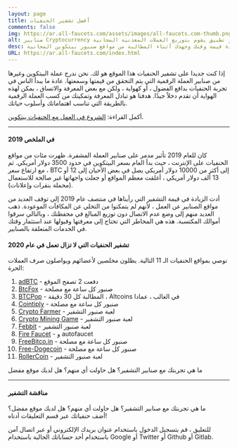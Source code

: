 ```yaml
---
layout: page
title: أفضل تشفير الحنفيات
comments: false
img: https://ar.all-faucets.com/assets/images/all-faucets.com-thumb.png
alt: صنابير Cryptocurrency هي أنظمة مكافأة في شكل موقع ويب أو تطبيق يقوم بتوزيع العملات المعدنية المجانية.
desc: إذا كنت جديدا على تشفير الحنفيات هذا الموقع هو لك. تعرّف على كيفية زيادة قيمة وقتك وجهدك أثناء المطالبة من مواقع صنبور بيتكوين المجانية.
URL: https://ar.all-faucets.com/index.html
---
```

<link rel="stylesheet" href="https://cdnjs.cloudflare.com/ajax/libs/normalize/5.0.0/normalize.min.css">

إذا كنت جديدا على تشفير الحنفيات هذا الموقع هو لك. نحن ندرج عملة البيتكوين وغيرها من صنابير العملة الرقمية التي يتم التحقق من قيمتها وسمعتها. عادة ما يبدأ الناس في تجربة الحنفيات بدافع الفضول ، أو كهواية ، ولكن مع بعض المعرفة والاتساق ، يمكن لهذه الهواية أن تقدم دخلاً جيدًا. هدفنا هو تبادل المعرفة وتمكينك من كسب العملة الرقمية بالطريقة التي تناسب اهتماماتك وأسلوب حياتك.

أكمل القراءة: <a href="/الشروع في العمل مع الحنفيات بيتكوين">الشروع في العمل مع الحنفيات بيتكوين</a>.

---
#### 2019 في الملخص

كان للعام 2019 تأثير مدمر على صنابير العملة المشفرة. ظهرت مئات من مواقع الحنفيات على الإنترنت ، حيث بدأ العام بسعر البيتكوين في حدود 3500 دولار أمريكي. ثم ، مع ارتفاع سعر BTC إلى أكثر من 10000 دولار أمريكي يصل في بعض الأحيان إلى 12 أو 13 ألف دولار أمريكي ، أغلقت معظم المواقع أو جعلت واجهاتها غير صالحة للاستعمال (محملة بنقرات وإعلانات).

أدت الزيادة في قيمة التشفير التي رأيناها في منتصف عام 2019 إلى توقف العديد من مواقع الصنابير عن العمل ، لأنهم لم يتمكنوا من التخلي عن المكافآت الموعودة. ذهب العديد منهم إلى وضع عدم الاتصال دون توزيع المبالغ في محفظتك ، وبالتالي سرقوا أموالك المكتسبة. هذه هي المخاطر التي تحتاج إلى معرفتها وقبولها عند استثمار وقتك في الخدمات المتعلقة بالصنابير.

#### تشفير الحنفيات التي لا تزال تعمل في عام 2020

نوصي بمواقع الحنفيات الـ 11 التالية. يظلون مخلصين لأعضائهم ويواصلون صرف العملات الحرة:

1. <a href="http://bit.ly/www-adbtc" target="_blank">adBTC</a> - دفعت 2 تصفح الموقع
2. <a href="http://bit.ly/www-btcfox" target="_blank">BtcFox</a> - صنبور كل ساعة مع مصلحة
3. <a href="http://bit.ly/www-btcpop" target="_blank">BTCPop</a> - المطالبة كل 30 دقيقة ، Altcoins في الغالب ، عمادا
4. <a href="http://bit.ly/www-cointiply" target="_blank">Cointiply</a> - صنبور كل ساعة مع مصلحة
5. <a href="http://bit.ly/www-cryptofarmer" target="_blank">Crypto Farmer</a> - لعبة صنبور التشفير
6. <a href="http://bit.ly/www-cryptomininggame" target="_blank">Crypto Mining Game</a> - لعبة صنبور التشفير
7. <a href="http://bit.ly/www-febbit" target="_blank">Febbit</a> - لعبة صنبور التشفير
8. <a href="http://bit.ly/www-firefaucet" target="_blank">Fire Faucet</a> - و autofaucet
9. <a href="http://bit.ly/www-freebitcoin" target="_blank">FreeBitco.in</a> - صنبور كل ساعة مع مصلحة
10. <a href="http://bit.ly/www-free-dogecoin" target="_blank">Free-Dogecoin</a> - صنبور كل ساعة مع مصلحة
11. <a href="http://bit.ly/www-rollercoin" target="_blank">RollerCoin</a> - لعبة صنبور التشفير

ما هي تجربتك مع صنابير التشفير؟ هل حاولت أي منهم؟ هل لديك موقع مفضل

---
#### مناقشة التشفير

ما هي تجربتك مع صنابير التشفير؟ هل حاولت أي منهم؟ هل لديك موقع مفضل؟ <br>
أضف حنفياتك عبر قسم التعليقات أدناه!

للتعليق ، قم بتسجيل الدخول باستخدام عنوان بريدك الإلكتروني أو عبر اتصال آمن باستخدام أحد حساباتك الحالية باستخدام Google أو Twitter أو Github أو Gitlab.

<div id="commento"></div>
<script src="https://cdn.commento.io/js/commento.js"></script>
